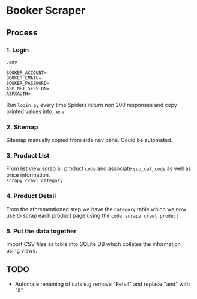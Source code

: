 # Booker Scraper

## Process

### 1. Login

`.env`

```env
BOOKER_ACCOUNT=
BOOKER_EMAIL=
BOOKER_PASSWORD=
ASP_NET_SESSION=
ASPXAUTH=
```

Run `login.py` every time Spiders return non 200 responses and copy printed values into `.env`.

### 2. Sitemap

Sitemap manually copied from side nav pane. Could be automated.

### 3. Product List

From list view scrap all product `code` and associate `sub_cat_code` as well as price information.  
`scrapy crawl category`

### 4. Product Detail

From the aforementioned step we have the `category` table which we now use to scrap each product page using the `code`.
`scrapy crawl product`

### 5. Put the data together

Import CSV files as table into SQLite DB which collates the information using views.

## TODO

- Automate renaming of cats e.g remove "Retail" and replace "and" with "&"
